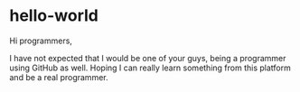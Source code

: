# hello-world

Hi programmers,

I have not expected that I would be one of your guys, being a programmer using GitHub as well. Hoping I can really learn something from this platform and be a real programmer.


